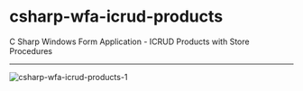 # csharp-wfa-icrud-products
C Sharp Windows Form Application - ICRUD Products with Store Procedures

---

<img src="https://i.ibb.co/jwkb3Df/csharp-wfa-icrud-products-1.png" alt="csharp-wfa-icrud-products-1" border="0">
